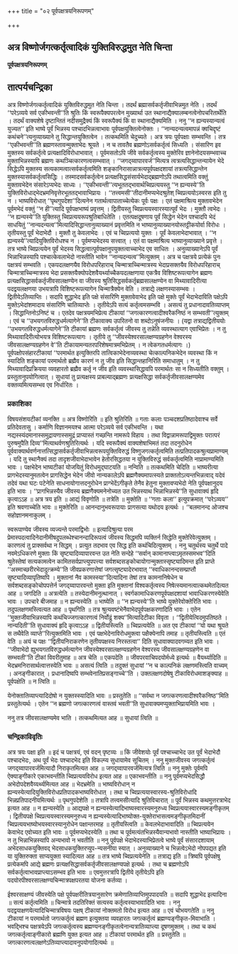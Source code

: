 +++
title = "०२ पूर्वपक्षत्रयनिरूपणम्"

+++


## अत्र विष्णोर्जगत्कर्तृत्वादिकं युक्तिविरुद्धमुत नेति चिन्ता

**पूर्वपक्षत्रयनिरूपणम्**

## **तात्पर्यचन्द्रिका** 

अत्र विष्णोर्जगत्कर्तृत्वादिकं युक्तिविरुद्धमुत नेति चिन्ता । तदर्थं ब्रह्मासर्वकर्तृजीवाभिन्नमुत नेति । तदर्थं ‘‘परेऽव्यये सर्व एकीभवन्ती’’ति श्रुतिः किं स्वरूपैक्यपरत्वेन मुख्यार्था उत स्थानाद्यैक्यालम्बनत्वेनोपचरितार्थेति । तदर्थं वाक्यशेषे दृष्टान्तितं नदीसमुद्रैक्यं किं स्वरूपैक्यं किं वा स्थानाद्यैक्यमिति । ननु ‘‘न ह्यन्यस्यान्यत्वं युज्यत’’ इति भाष्ये पूर्वं भिन्नस्य पश्चादभिन्नत्वाभावः पूर्वपक्षयुक्तित्वेनोक्तः । ‘‘नान्यदन्यत्वमापन्नं क्वचिद्दृष्टं कथंचने’’त्यनुव्याख्याने तु सिद्धान्तयुक्तित्वेन । तत्कथमिति चेदुच्यते । अत्र त्रयः पूर्वपक्षाः सम्भवन्ति । तत्र ‘‘एकीभवन्ती’’ति ब्रह्मणस्तावन्मुक्ताभेदः श्रूयते । न च तावतैव ब्रह्मणोऽसर्वकर्तृत्वं सिध्यति । संसारिण इव मुक्तस्य सर्वकर्तृत्वे प्रत्यक्षादिविरोधाभावात् । पूर्वमसतोऽपि जीवे सर्वकर्तृत्वस्य मुक्तेरिव ज्ञानेनोदयसम्भवाच्च मुक्ताभिन्नस्यापि ब्रह्मणः कथञ्चित्कारणत्वसम्भवात् । ‘‘जगद्य्वापारवर्ज’’मित्यत्र त्वत्रत्यसिद्धान्तन्यायेन भेदे सिद्धेऽपि मुक्तस्य सत्यकामत्वात्सर्वकर्तृत्वमिति शङ्कानिरासान्नात्रत्यपूर्वपक्षदशायां तत्रत्यसिद्धान्तेन मुक्तस्यासर्वकर्तृत्वसिद्धिः । तस्मादसर्वकर्तृत्वेन प्रत्यक्षसिद्धसंसार्यभेदाद्ब्रह्मणोऽपि तथात्वमिति वक्तुं मुक्तावभेदेन संसारेऽप्यभेदः साध्यः । ‘‘एकीभवन्ती’’त्यभूततद्भावार्थच्विप्रत्ययस्तु ‘‘न ह्यन्यस्ये’’ति युक्तिविरोधाद्भेदभ्रमनिवृत्तेरभूततद्भावाभिप्रायः । ‘‘तत्त्वमसी’’तीदानीमप्यभेदश्रुतेश् च्विप्रत्ययोऽस्वरस इति तु न । भाष्यविरोधात् ‘‘पृथगुपदेशा’’दित्यनेन गतार्थत्वापाताच्चेत्येकः पूर्वः पक्षः । एतं पक्षमाश्रित्य मुक्तावभेदेन पूर्वमभेदं वक्तुं ‘‘न ही’’त्यादि पूर्वपक्षभाष्यं प्रवृत्तम् । द्वितीयस्तु च्विप्रत्ययस्वारस्यात्पूर्वं भेदः । मुक्तौ त्वभेदः । ‘‘न ह्यन्यस्ये’’ति युक्तिस्तु च्विप्रत्ययरूपश्रुतिबाधितेति । एतत्पक्षदूषणाय पूर्वं सिद्धेन भेदेन पश्चादपि भेदं साधयितुं ‘‘नान्यदन्यत्व’’मित्यादिसिद्धान्तानुव्याख्यानं प्रवृत्तमिति न भाष्यानुव्याख्यानयोस्तट्टीकयोर्वा विरोधः । तृतीयस्तु पूर्वं भेदाभेदौ । मुक्तौ तु केवलाभेदः । एवं च च्विप्रत्ययो युक्तः । पूर्वं केवलाभेदाभावात् । ‘‘न ह्यन्यस्ये’’त्यादियुक्तिविरोधश्च न । पूर्वमप्यभेदस्य सत्त्वात् । एतं वा पक्षमाश्रित्य भाष्यानुव्याख्याने प्रवृत्ते । तत्र भाष्ये च्विप्रत्ययेन पूर्वं भेदस्य सिद्धत्वात्पूर्वपक्षानुपयुक्तत्वाच्चाभेद एव साधितः । अनुव्याख्यानेऽपि पूर्वं भिन्नाभिन्नस्यापि पश्चात्केवलाभेदो नास्तीति भावेन ‘‘नान्यदन्यत्व’’मित्युक्तम् । अत्र च पक्षत्रये प्रत्येकं पुनः पक्षत्रयं सम्भवति । एकपदलक्षणयैव विरोधपरिहाराच् चिन्मात्राच्चिन्मात्रस्य भेदाप्रसक्तयैव विरोधपरिहाराच् चिन्मात्राच्चिन्मात्रस्य भेदा प्रसक्तयैक्योपदेशवैयर्थ्याच्चैकपदलक्षणाया एकत्रैव विशिष्टरूपत्यागेन ब्रह्मणः प्रत्यक्षसिद्धासर्वकर्तृजीवसालक्षण्येन वा जीवस्य श्रुतिसिद्धसर्वकर्तृब्रह्मसालक्षण्येन वा मिथ्यावादिरीत्या पदद्वयलक्षणया उभयत्रापि विशिष्टरूपत्यागेन चिन्मात्रैक्येन वेति । तत्राद्ये लक्षणस्यासम्भवः । द्वितीयेऽतिव्याप्तिः । सदापि शुद्धाभेद इति पक्षे संसारिणि मुक्तावेवाभेद इति पक्षे मुक्तेः पूर्वं भेदाभेदाविति पक्षेऽपि मुक्तेऽभेदांशमादाय संसारिणि चातिव्याप्तेः । तृतीयेऽपि सत्यं कर्तृत्वमसम्भवि । असत्यं तु प्रधानादावतिव्याप्तम् । सिद्धान्तिनोऽनिष्टं च । एतदेव पक्षत्रयमभिप्रेत्य टीकायां ‘‘जगत्कारणत्वादीश्वरैकनिष्ठं न सम्भवती’’त्युक्तम् । एवं च ‘‘उभयगतविरुद्धधर्मत्यागेने’’ति टीकावाक्य उपरितनो वा शब्दोऽनुषंजनीयः । (यद्वा तत्राद्यद्वितीययोः ‘‘उभयगतविरुद्धधर्मत्यागेने’’ति टीकायां ब्रह्मणः सर्वकर्तृत्वं जीवस्य तु तन्नेति व्यवस्थात्याग एवाभिप्रेतः । न तु मिथ्यावादिरीत्योभयत्र विशिष्टरूपत्यागः । तृतीये तु ‘‘जीवस्येश्वरसालक्षण्यग्रहणेन वेश्वरस्य जीवसालक्षण्यग्रहणेन वे’’ति टीकायामन्यतरपरिशेषमात्रमभिप्रेतम् । न त्वेकगतधर्मत्यागः ।) पूर्वपक्षोपसंहारटीकायां ‘‘परमार्थत इत्युक्तिरपि तात्विकाभेदेनाव्यवस्था चेत्काल्पनिकभेदेन व्यवस्था किं न स्यादिति शङ्कायां परमार्थतो ब्रह्मैव कारणं न तु जीव इति सिद्धान्तहानिरिति समाधातुम् । न तु मिथ्यावादिप्रक्रियया व्यवहारतो ब्रह्मैव कर्तृ न जीव इति व्यवस्थासिद्धावपि परमार्थतः सा न सिध्यतीति वक्तुम् । प्रस्तुतानुपयोगित्वात् । सुधायां तु प्रत्यक्षस्य प्राबल्याद्ब्रह्मणः प्रत्यक्षसिद्धा सर्वकर्तृजीवसालक्षण्यमेव वक्तव्यमित्यसम्भव एव निर्धारितः ।

### **प्रकाशिका**

विषयसंशयटीकां व्यनक्ति ॥ अत्र विष्णोरिति ॥ इति श्रुतिरिति ॥ गताः कलाः पञ्चदशप्रतिष्ठादेवाश्च सर्वे प्रतिदेवतासु । कर्माणि विज्ञानमयश्च आत्मा परेऽव्यये सर्व एकीभवन्ति । यथा नद्यस्स्यंदमानास्समुद्रायणास्समुद्रं प्राप्यास्तं गच्छन्ति नामरूपे विहाय । तथा विद्वान्नामरूपाद्विमुक्तः परात्परं पुरुषमुपैति दिव्य’’मित्याथर्वणश्रुतिरित्यर्थः । यदि स्वरूपैक्यं वाक्यशेषाभिमतं तदा तदनुरोधेन पूर्ववाक्यार्थवर्णनात्तत्सिद्धासर्वकर्तृजीवाभिन्नत्वरूपयुक्तिविरुद्धं विष्णुजगत्कर्तृत्वमिति तत्प्रतिपादकश्रुत्यप्रामाण्यम् । यदि तु स्थानैक्यं तदा तादृशजीवाभेदाभावेन हेतोरसिद्धतया न युक्तिविरुद्धं सर्वकर्तृत्वमिति नाप्रामाण्यमिति भावः । पक्षभेदेन भाष्यटीकां योजयितुं विरोधमुद्घाटयति ॥ नन्विति ॥ तत्कथमिति चेदिति ॥ भाष्यरीत्या प्रागभेदस्यानुमतत्वेन प्रागसिद्धेन भेदेन जीवो नान्यकालेऽपि ब्रह्मणैक्यमापत्स्यते प्राक्ततोऽत्यन्तभिन्नत्वाद् यदेवं तदेवं यथा घटः पटेनेति साधनायोगात्तदनुरोधेन प्राग्भेदेंऽगीकृते तेनैव हेतुना मुक्तावप्यभेदो नेति पूर्वपक्षानुदय इति भावः । ‘‘प्रागभिन्नस्यैव जीवस्य ब्रह्मणैक्यमनेनोच्यत उत भिन्नस्याथ भिन्नाभिन्नस्ये’’ति सुधावाक्यं हृदि कृत्वाऽऽह ॥ अत्र त्रय इति ॥ आद्यं विवृणोति ॥ तत्रेति ॥ मुक्तेति ॥ ‘‘गताः कला’’ इत्युपक्रमात् ‘‘परेऽव्यय’’ इति श्रवणाच्चेति भावः ॥ मुक्तेरिति ॥ आनन्दानुभवरूपायाः प्रागसत्या यथोदय इत्यर्थः । ‘‘बलमानन्द ओजश्च सहोज्ञानमनाकुलम् ।

स्वरूपाण्येव जीवस्य व्यज्यन्ते परमाद्विभोः ॥ इत्यादिश्रुत्या परम प्रेमास्पदत्वादिनेदानीमीषदुपलब्धेश्चानन्दादिरूपत्वं जीवस्य सिद्धमपि व्यक्तिर्न सिद्धेति मुक्तेरिवेत्युक्तम् । कारणत्वं तु प्राक्सर्वथा न सिद्धम् । प्रत्युत तदभाव एव सिद्ध इति कथंचिदित्युक्तम् । ननु चतुर्थस्य चतुर्थे पादे नवमेऽधिकरणे मुक्ताः किं सृष्ट्यादिव्यापारवन्त उत नेति सन्देहे ‘‘सर्वान् कामानाप्त्वाऽमृतस्समभव’’दिति श्रुतेस्तेषां सत्यकामत्वेन कामितसर्वप्राप्त्युपपत्त्या सर्वशब्दसङ्कोचायोगान्मुक्तास्सृष्ट्यादिमन्त इति प्राप्ते ‘‘अस्माच्छरीरभेदादुत्क्रम्ये’’ति जीवप्रकरणात्तेषां जगत्सृष्ट्यादेरभावात् ‘‘स्वाधिकानन्दसम्प्राप्तौ सृष्ट्यादिव्यापृतिष्वपि । मुक्तानां नैव कामस्स्या’’दित्यादिना तेषां तत्र कामनानिषेधेन च सर्वशब्दसङ्कोचोपपत्तेर्न जगद्य्वापारवन्तो मुक्ता इति मुक्तानां विश्वकर्तृत्वस्य निषेत्स्यमानत्वात्कथमेतदित्यत आह ॥ जगदिति ॥ अत्रत्येति ॥ तस्येदानीमनुत्थानात् । स्वर्गकामाधिकरणपूर्वपक्षदशायां भावाधिकरणस्येवेति भावः । उपचारे बीजमाह ॥ न ह्यन्यस्येति ॥ भाष्येति ॥ ‘‘न ह्यन्यस्ये’’ति भाष्ये युक्तेरेवोक्तेरिति भावः । तदुपलक्षणमस्त्वित्यत आह ॥ पृथगिति ॥ तत्र श्रुत्यवष्टंभेनैवाभेदपूर्वपक्षकरणादिति भावः । एतेन ‘‘मुक्तजीवाभिन्नस्यापि कथंचिज्जगत्कारणत्वं निर्वोढुं शक्य’’मित्यादिटीका विवृता । ‘‘द्वितीयेत्विदमुपतिष्ठते । नान्यदिती’’ति सुधावाक्यं हृदि कृत्वाऽऽह ॥ द्वितीयस्त्विति ॥ च्विप्रत्ययेति ॥ अत एव टीकायां ‘‘यो यथा श्रूयते स तथैवेति व्याप्ते’’रित्युक्तमिति भावः । एवं पक्षभेदेनाविरोधमुक्त्वा पक्षैक्येनापि तमाह ॥ तृतीयस्त्विति ॥ एतं वेति ॥ अयं च पक्षः ‘‘द्वितीयनिराकरणेन तृतीयपक्षस्य निरस्तत्वा’’ दिति सुधावाक्यादवगम्यत इति भावः । ‘‘जीवाभेदो ह्युभयगतविरुद्धधर्मत्यागेन जीवस्येश्वरसालक्षण्यग्रहणेन वेश्वरस्य जीवसालक्षण्यग्रहणेन वा सम्भवती’’ति टीकां विवरीतुमाह ॥ अत्र चेति ॥ एकपदेति ॥ जीवपरवाचिपदयोर्मध्ये इत्यर्थः ॥ वैयर्थ्यादिति ॥ भेदभ्रमनिरासार्थत्वात्तस्येति भावः ॥ असत्यं त्विति ॥ तदुक्तं सुधायां ‘‘न च काल्पनिकं लक्षणमस्त्विति वाच्यम् । अनङ्गीकारात् । प्रधानादिष्वपि सम्भवेनातिप्रसङ्गाच्चे’’ति । उक्तलक्षणदोषेषु टीकाविरोधमाशङ्क्याह ॥ पूर्वपक्षेति ॥ न त्विति ॥

येनोक्तातिव्याप्त्यादिदोषो न युक्तस्स्यादिति भावः ॥ प्रस्तुतेति ॥ ‘‘सर्वथा न जगत्करणत्वादीश्वरैकनिष्ठ’’मिति प्रस्तुतेत्यर्थः । एतेन ‘‘न ब्रह्मणो जगत्कारणत्वं वास्तवं भवती’’ति सुधावाक्यमप्युक्ताभिप्रायमिति भावः ।

ननु तत्र जीवसालक्षण्यमेव भाति । तत्कथमित्यत आह ॥ सुधायां त्विति ॥

### **चन्द्रिकाविवृतिः**

अत्र त्रयः पक्षा इति ॥ इदं च पक्षत्रयं, एवं वदन् पृष्टव्यः ॥ किं जीवेशयोः पूर्वं पश्चाच्चाभेद उत पूर्वं भेदाभेदौ पश्चादभेदः, अथ पूर्वं भेदः पश्चादभेद इति विकल्प्य सुधायामेव सूचितम् । ननु मुक्तजीवस्य जगत्कर्तृत्वं जगद्य्वापारवर्जमित्यादौ निराकृतमित्यत आह ॥ जगद्य्वापारवर्जमित्यत्र त्विति ॥ ननु मुक्तेः पूर्वमपि ऐक्याङ्गीकारे एकाभवन्तीति च्विप्रत्ययविरोध इत्यत आह ॥ एकाभवन्तीति ॥ ननु पूर्वमप्यभेदसिद्धौ अभेदोपदेशवैय्यर्थ्यमित्यत आह ॥ भेदभ्रमेति ॥ भाष्यविरोधान् न ह्यन्यस्येत्यादियुक्तिविरोधप्रतिपादकभाष्यविरोधात् । तथा च च्विप्रत्ययास्वारस्य-श्रुतिविरोधादि भिन्नप्रतिपादनीयमित्यर्थः ॥ पृथगुपदेशेति ॥ तत्रापि तत्त्वमसीत्यादि श्रुतिविचारात् ॥ पूर्वं भिन्नस्य कथमुत्तरत्राभेद इत्यत आह ॥ न ह्यन्यस्येति ॥ आद्यपक्षे न ह्यन्यस्येत्यादिभाष्यस्वारस्यमनुरुध्य च्विप्रत्ययास्वारस्यमङ्गीकृतम् । द्वितीयपक्षे च्विप्रत्ययस्वारस्यमनुरुध्य न ह्यन्यस्येत्यादिभाष्योक्त-युक्तेराभासत्वमङ्गीकृतमिदानीं च्विप्रत्ययभाष्योभयस्वारस्यानुरोधेन पक्षान्तरमाह ॥ तृतीयस्त्विति ॥ केवलभेदाभावादिति ॥ च्विप्रत्ययेन केवाभेद एवोच्यत इति भावः ॥ पूर्वमप्यभेदस्येति ॥ तथा च पूर्वमत्यंतभिन्नस्यैवान्यभावो नास्तीति भाष्याभिप्रायः । न तु भिन्नाभिन्नस्यापि अन्यभावो न भवतीति ॥ ननु पूर्वपक्षे भेदाभेदस्याभिप्रेतत्वे भाष्ये पूर्वं संसारदशायाम् अभेदसाधकयुक्तिवद् भेदसाधकयुक्तिरप्युप-न्यसनीया स्यात् । अनुव्याख्याने च भिन्नत्वेऽभेदो नोपपद्यत इति या युक्तिरुक्ता साप्ययुक्ता स्यादित्यत आह ॥ तत्र भाष्ये च्विप्रत्ययेनेति ॥ तत्राद्य इति ॥ त्रिष्वपि पूर्वपक्षेषु प्रत्येकमपि आद्ये ब्रह्मणः प्रत्यक्षसिद्धासर्वकर्तृजीवसालक्षण्यपक्षे इत्यर्थः । तथा च ब्रह्मणोऽपि सर्वकर्तृत्वाभावप्राप्त्याऽसम्भव इति भावः ॥ एवमुत्तरत्रापि द्वितीये तृतीयेऽपि इति पदयोरपीश्वरसालक्षण्यचिन्मात्रपक्षपरतया योजना कर्तव्या ।

ईश्वरसाक्षण्यं जीवस्येति पक्षे पूर्वपक्षरीतित्रयानुसारेण क्रमेणातिव्याप्तिमुपपादयति ॥ सदापि शुद्धाभेद इत्यादिना ॥ सत्यं कर्तृत्वमिति ॥ चिन्मात्रे तदतिरिक्तं सत्यस्य कर्तृत्वस्याभावादिति भावः । ननु पदद्वयाक्षणयेत्यादिचिन्मात्रविषयः पक्षष् टीकायां नोक्तमतो विरोध इत्यत आह ॥ एवं चोभयगतेति ॥ ननु टीकायां न परमार्थतो जगत्कर्तृत्वं ब्रह्मण इत्युक्तया व्यवहारतः जगत्कर्तृत्वं ब्रह्मण्यङ्गीकृत-मिवाभाति । भवद्भिश्च पक्षत्रयेऽपि जगत्कर्तृत्वस्य ब्रह्मण्यनङ्गीकृतत्वेनान्यत्रातिव्याप्त्या दूषणमुक्तम् । तथा च कथं जगत्कर्तृत्वाङ्गीकारो ब्रह्मणि युक्त इत्यत आह ॥ टीकायां परमार्थत इति ॥ प्रस्तुतेति ॥ जगत्कारणत्वलक्षणेऽतिव्याप्त्यादावनुपयोगादित्यर्थः ॥

